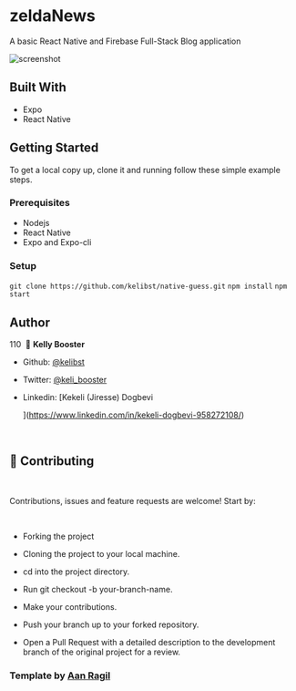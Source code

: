 # zeldaNews

A basic React Native and Firebase Full-Stack Blog application

![screenshot](/screenshot.gif)

## Built With

- Expo
- React Native

## Getting Started

To get a local copy up, clone it and running follow these simple example steps.

### Prerequisites

- Nodejs
- React Native
- Expo and Expo-cli

### Setup

`git clone https://github.com/kelibst/native-guess.git`
`npm install`
`npm start`

## Author

110
​
👤 **Kelly Booster**
​

- Github: [@kelibst](https://github.com/kelibst)

- Twitter: [@keli_booster](https://twitter.com/keli_booster)

- Linkedin: [Kekeli (Jiresse) Dogbevi

  ](https://www.linkedin.com/in/kekeli-dogbevi-958272108/)

  ​

## 🤝 Contributing

​

Contributions, issues and feature requests are welcome! Start by:

​

- Forking the project
- Cloning the project to your local machine.
- cd into the project directory.
- Run git checkout -b your-branch-name.
- Make your contributions.
- Push your branch up to your forked repository.

- Open a Pull Request with a detailed description to the development branch of the original project for a review.

### Template by [Aan Ragil](https://dribbble.com/shots/15607170-News-App-Mobile-Concept/attachments/7395388?mode=media)

